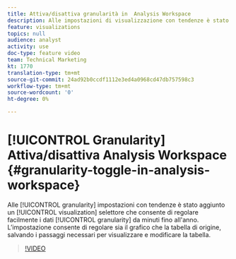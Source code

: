 ```yaml
---
title: Attiva/disattiva granularità in  Analysis Workspace
description: Alle impostazioni di visualizzazione con tendenze è stato aggiunto un selettore di granularità che consente di regolare facilmente la granularità dei dati da un minuto all’altro fino all’anno. L’impostazione consente di regolare sia il grafico che la tabella di origine, salvando i passaggi necessari per visualizzare e modificare la tabella.
feature: visualizations
topics: null
audience: analyst
activity: use
doc-type: feature video
team: Technical Marketing
kt: 1770
translation-type: tm+mt
source-git-commit: 24ad92b0ccdf1112e3ed4a0968cd47db757598c3
workflow-type: tm+mt
source-wordcount: '0'
ht-degree: 0%

---
```



# [!UICONTROL Granularity] Attiva/disattiva  Analysis Workspace {#granularity-toggle-in-analysis-workspace}

Alle [!UICONTROL granularity] impostazioni con tendenze è stato aggiunto un [!UICONTROL visualization] selettore che consente di regolare facilmente i dati [!UICONTROL granularity] da minuti fino all&#39;anno. L’impostazione consente di regolare sia il grafico che la tabella di origine, salvando i passaggi necessari per visualizzare e modificare la tabella.

>[!VIDEO](https://video.tv.adobe.com/v/23548/?quality=12)
